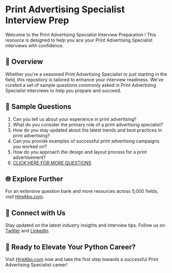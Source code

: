 # Print Advertising Specialist Interview Prep

Welcome to the Print Advertising Specialist Interview Preparation ! This resource is designed to help you ace your Print Advertising Specialist interviews with confidence.

## 🚀 Overview

Whether you're a seasoned Print Advertising Specialist or just starting in the field, this repository is tailored to enhance your interview readiness. We've curated a set of sample questions commonly asked in Print Advertising Specialist interviews to help you prepare and succeed.

## 📝 Sample Questions

1. Can you tell us about your experience in print advertising?
2. What do you consider the primary role of a print advertising specialist?
3. How do you stay updated about the latest trends and best practices in print advertising?
4. Can you provide examples of successful print advertising campaigns you worked on?
5. How do you approach the design and layout process for a print advertisement?
6. [CLICK HERE FOR MORE QUESTIONS](https://hireabo.com/job/8_3_35/Print%20Advertising%20Specialist)

## 🌐 Explore Further

For an extensive question bank and more resources across 5,000 fields, visit [HireAbo.com](https://www.hireabo.com).

## 📱 Connect with Us

Stay updated on the latest industry insights and interview tips. Follow us on [Twitter](https://twitter.com/hireabo) and [LinkedIn](https://www.linkedin.com/in/hire-abo-3609972a8/).

## 🚀 Ready to Elevate Your Python Career?

Visit [HireAbo.com](https://www.hireabo.com) now and take the first step towards a successful Print Advertising Specialist career!